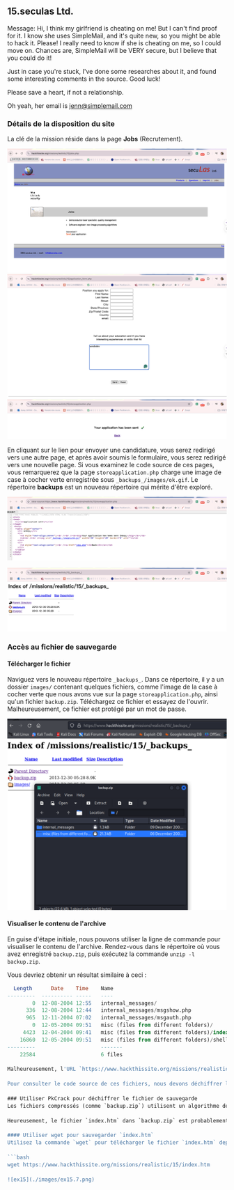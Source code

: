 ## 15.seculas Ltd.
Message: Hi, I think my girlfriend is cheating on me! But I can't find proof for it. I know she uses SimpleMail, and it's quite new, so you might be able to hack it. Please! I really need to know if she is cheating on me, so I could move on. Chances are, SimpleMail will be VERY secure, but I believe that you could do it!

Just in case you're stuck, I've done some researches about it, and found some interesting comments in the source. Good luck!



Please save a heart, if not a relationship.

Oh yeah, her email is jenn@simplemail.com

### Détails de la disposition du site
La clé de la mission réside dans la page **Jobs** (Recrutement). 

![ex15](./images/ex15.1.png)
![ex15](./images/ex15.2.png)
![ex15](./images/ex15.3.png)

En cliquant sur le lien pour envoyer une candidature, vous serez redirigé vers une autre page, 
et après avoir soumis le formulaire, vous serez redirigé vers une nouvelle page. 
Si vous examinez le code source de ces pages, vous remarquerez que la page `storeapplication.php` charge une image de case à cocher verte enregistrée sous `_backups_/images/ok.gif`. Le répertoire **backups** est un nouveau répertoire qui mérite d'être exploré.

![ex15](./images/ex15.4.png)

![ex15](./images/ex15.5.png)

### Accès au fichier de sauvegarde

#### Télécharger le fichier
Naviguez vers le nouveau répertoire `_backups_`. Dans ce répertoire, il y a un dossier `images/` contenant quelques fichiers, comme l'image de la case à cocher verte que nous avons vue sur la page `storeapplication.php`, ainsi qu'un fichier `backup.zip`. Téléchargez ce fichier et essayez de l'ouvrir. Malheureusement, ce fichier est protégé par un mot de passe.

![ex15](./images/ex15.6.png)

#### Visualiser le contenu de l'archive
En guise d'étape initiale, nous pouvons utiliser la ligne de commande pour visualiser le contenu de l'archive. Rendez-vous dans le répertoire où vous avez enregistré `backup.zip`, puis exécutez la commande `unzip -l backup.zip`.

Vous devriez obtenir un résultat similaire à ceci :

```sql
  Length      Date    Time    Name
---------  ---------- -----   ----
        0  12-08-2004 12:55   internal_messages/
      336  12-08-2004 12:44   internal_messages/msgshow.php
      965  12-11-2004 07:02   internal_messages/msgauth.php
        0  12-05-2004 09:51   misc (files from different folders)/
     4423  12-04-2004 09:41   misc (files from different folders)/index.htm
    16860  12-05-2004 09:51   misc (files from different folders)/shell.php
---------                     -------
    22584                     6 files

Malheureusement, l'URL `https://www.hackthissite.org/missions/realistic/15/internal_messages/` renvoie une erreur de page non trouvée. Cependant, si vous vérifiez l'activité réseau dans les outils de développement de votre navigateur, vous constaterez que cette page renvoie en réalité un code d'état `403 Forbidden`. Cela indique que ce répertoire existe bien, mais que nous ne pouvons pas y accéder directement via le navigateur.

Pour consulter le code source de ces fichiers, nous devons déchiffrer l'archive `backup.zip`, ce qui nécessite l'utilisation d'un programme spécifique.

### Utiliser PkCrack pour déchiffrer le fichier de sauvegarde
Les fichiers compressés (comme `backup.zip`) utilisent un algorithme de compression prévisible pour réduire la taille des fichiers. Cette prévisibilité nous permet, à l'aide d'outils comme **PkCrack**, de déchiffrer des fichiers compressés protégés par mot de passe. Pour cela, il nous faut deux éléments : une version non compressée d'un fichier présent dans l'archive, ainsi que sa version compressée.

Heureusement, le fichier `index.htm` dans `backup.zip` est probablement identique à celui présent sur le site. Nous pouvons récupérer ce fichier `index.htm` depuis le site et utiliser l'outil **wget** pour le télécharger, en vérifiant que sa taille est bien de 4423 octets.

#### Utiliser wget pour sauvegarder `index.htm`
Utilisez la commande `wget` pour télécharger le fichier `index.htm` depuis le site et vérifiez que le fichier téléchargé a bien une taille de 4423 octets :

```bash
wget https://www.hackthissite.org/missions/realistic/15/index.htm

![ex15](./images/ex15.7.png)

